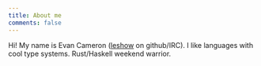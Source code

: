 ```yaml
---
title: About me
comments: false
---
```


Hi! My name is Evan Cameron ([leshow](github.com/leshow) on github/IRC). I like languages with cool type systems. Rust/Haskell weekend warrior.
